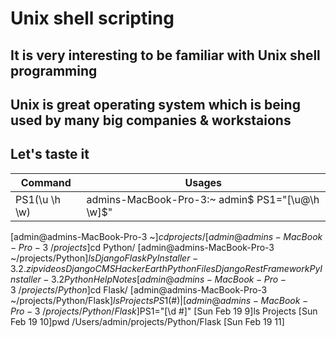 # Unix shell scripting 
## It is very interesting to be familiar with Unix shell programming 
## Unix is great operating system which is being used by many big companies & workstaions
## Let's taste it

Command | Usages
------- | ------
PS1(\u \h \w) | admins-MacBook-Pro-3:~ admin$ PS1="[\u@\h \w]\$" 
[admin@admins-MacBook-Pro-3 ~]$cd projects/ 
[admin@admins-MacBook-Pro-3 ~/projects]$cd Python/ 
[admin@admins-MacBook-Pro-3 ~/projects/Python]$ls 
Django			Flask			PyInstaller-3.2.zip	videos 
DjangoCMS		HackerEarth		PythonFiles 
DjangoRestFramework	PyInstaller-3.2		PythonHelpNotes 
[admin@admins-MacBook-Pro-3 ~/projects/Python]$cd Flask/ 
[admin@admins-MacBook-Pro-3 ~/projects/Python/Flask]$ls 
Projects 
PS1(\#) | [admin@admins-MacBook-Pro-3 ~/projects/Python/Flask]$PS1="[\d \#]"
[Sun Feb 19 9]ls
Projects
[Sun Feb 19 10]pwd
/Users/admin/projects/Python/Flask
[Sun Feb 19 11]





